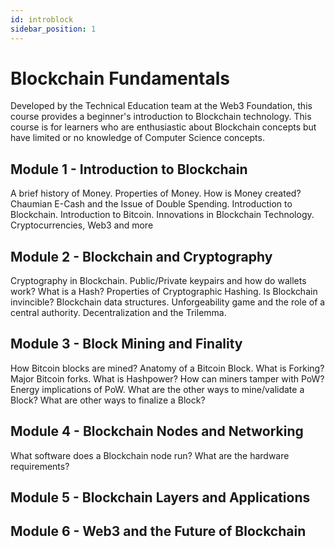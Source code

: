 ```yaml
---
id: introblock
sidebar_position: 1
---
```


# Blockchain Fundamentals

Developed by the Technical Education team at the Web3 Foundation, this course provides a beginner's introduction to Blockchain technology.
This course is for learners who are enthusiastic about Blockchain concepts but have limited or no knowledge of Computer Science concepts.

## Module 1 - Introduction to Blockchain

A brief history of Money. Properties of Money. How is Money created? Chaumian E-Cash and the Issue of Double Spending. Introduction to Blockchain.
Introduction to Bitcoin. Innovations in Blockchain Technology. Cryptocurrencies, Web3 and more

## Module 2 - Blockchain and Cryptography

Cryptography in Blockchain. Public/Private keypairs and how do wallets work? What is a Hash? Properties of Cryptographic Hashing. Is Blockchain invincible?
Blockchain data structures. Unforgeability game and the role of a central authority. Decentralization and the Trilemma.

## Module 3 - Block Mining and Finality

How Bitcoin blocks are mined? Anatomy of a Bitcoin Block. What is Forking? Major Bitcoin forks. What is Hashpower? How can miners tamper with PoW?
Energy implications of PoW. What are the other ways to mine/validate a Block? What are other ways to finalize a Block?

## Module 4 - Blockchain Nodes and Networking

What software does a Blockchain node run? What are the hardware requirements?


## Module 5 - Blockchain Layers and Applications


## Module 6 - Web3 and the Future of Blockchain
